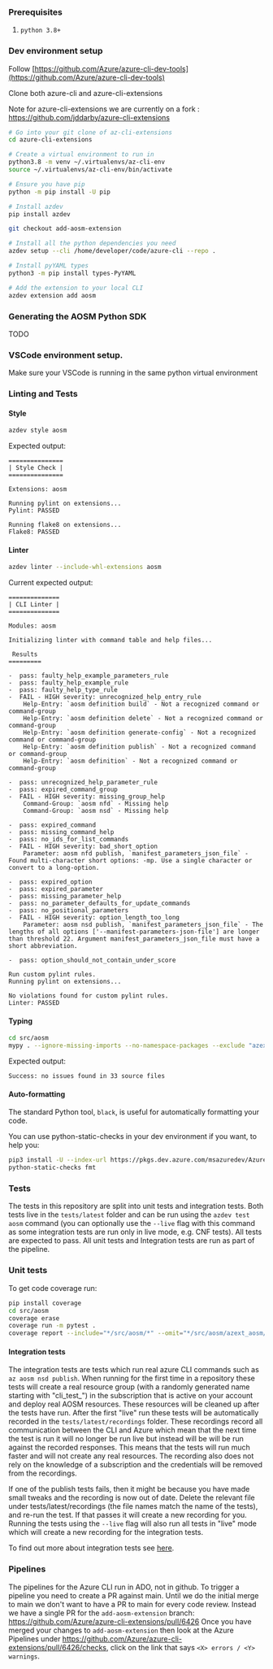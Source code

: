 ### Prerequisites

1. `python 3.8+`


### Dev environment setup

Follow [https://github.com/Azure/azure-cli-dev-tools](https://github.com/Azure/azure-cli-dev-tools)

Clone both azure-cli and azure-cli-extensions

Note for azure-cli-extensions we are currently on a fork : https://github.com/jddarby/azure-cli-extensions
```bash
# Go into your git clone of az-cli-extensions
cd azure-cli-extensions

# Create a virtual environment to run in
python3.8 -m venv ~/.virtualenvs/az-cli-env
source ~/.virtualenvs/az-cli-env/bin/activate

# Ensure you have pip
python -m pip install -U pip

# Install azdev
pip install azdev

git checkout add-aosm-extension

# Install all the python dependencies you need
azdev setup --cli /home/developer/code/azure-cli --repo .

# Install pyYAML types
python3 -m pip install types-PyYAML

# Add the extension to your local CLI
azdev extension add aosm
```
### Generating the AOSM Python SDK
TODO

### VSCode environment setup.

Make sure your VSCode is running in the same python virtual environment

### Linting and Tests

#### Style
```bash
azdev style aosm
```

Expected output:
```
===============
| Style Check |
===============

Extensions: aosm

Running pylint on extensions...
Pylint: PASSED

Running flake8 on extensions...
Flake8: PASSED
```

#### Linter
```bash
azdev linter --include-whl-extensions aosm
```

Current expected output:
```
==============
| CLI Linter |
==============

Modules: aosm

Initializing linter with command table and help files...

 Results 
=========

-  pass: faulty_help_example_parameters_rule 
-  pass: faulty_help_example_rule 
-  pass: faulty_help_type_rule 
-  FAIL - HIGH severity: unrecognized_help_entry_rule
    Help-Entry: `aosm definition build` - Not a recognized command or command-group
    Help-Entry: `aosm definition delete` - Not a recognized command or command-group
    Help-Entry: `aosm definition generate-config` - Not a recognized command or command-group
    Help-Entry: `aosm definition publish` - Not a recognized command or command-group
    Help-Entry: `aosm definition` - Not a recognized command or command-group

-  pass: unrecognized_help_parameter_rule 
-  pass: expired_command_group 
-  FAIL - HIGH severity: missing_group_help
    Command-Group: `aosm nfd` - Missing help
    Command-Group: `aosm nsd` - Missing help

-  pass: expired_command 
-  pass: missing_command_help 
-  pass: no_ids_for_list_commands 
-  FAIL - HIGH severity: bad_short_option
    Parameter: aosm nfd publish, `manifest_parameters_json_file` - Found multi-character short options: -mp. Use a single character or convert to a long-option.

-  pass: expired_option 
-  pass: expired_parameter 
-  pass: missing_parameter_help 
-  pass: no_parameter_defaults_for_update_commands 
-  pass: no_positional_parameters 
-  FAIL - HIGH severity: option_length_too_long
    Parameter: aosm nsd publish, `manifest_parameters_json_file` - The lengths of all options ['--manifest-parameters-json-file'] are longer than threshold 22. Argument manifest_parameters_json_file must have a short abbreviation.

-  pass: option_should_not_contain_under_score 

Run custom pylint rules.
Running pylint on extensions...

No violations found for custom pylint rules.
Linter: PASSED
```

#### Typing
```bash
cd src/aosm
mypy . --ignore-missing-imports --no-namespace-packages --exclude "azext_aosm/vendored_sdks/*"
```

Expected output:
```
Success: no issues found in 33 source files
```

#### Auto-formatting
The standard Python tool, `black`, is useful for automatically formatting your code.

You can use python-static-checks in your dev environment if you want, to help you:
```bash
pip3 install -U --index-url https://pkgs.dev.azure.com/msazuredev/AzureForOperators/_packaging/python/pypi/simple/ python-static-checks==4.0.0
python-static-checks fmt
```

### Tests
The tests in this repository are split into unit tests and integration tests. Both tests live in the `tests/latest` folder and can be run using the `azdev test aosm` command (you can optionally use the `--live` flag with this command as some integration tests are run only in live mode, e.g. CNF tests). All tests are expected to pass. All unit tests and Integration tests are run as part of the pipeline. 
### Unit tests
To get code coverage run:
```bash
pip install coverage 
cd src/aosm
coverage erase
coverage run -m pytest .
coverage report --include="*/src/aosm/*" --omit="*/src/aosm/azext_aosm/vendored_sdks/*","*/src/aosm/azext_aosm/tests/*" -m
```

#### Integration tests
The integration tests are tests which run real azure CLI commands such as `az aosm nsd publish`. When running for the first time in a repository these tests will create a real resource group (with a randomly generated name starting with "cli_test_") in the subscription that is active on your account and deploy real AOSM resources. These resources will be cleaned up after the tests have run. After the first "live" run these tests will be automatically recorded in the `tests/latest/recordings` folder. These recordings record all communication between the CLI and Azure which mean that the next time the test is run it will no longer be run live but instead will be will be run against the recorded responses. This means that the tests will run much faster and will not create any real resources. The recording also does not rely on the knowledge of a subscription and the credentials will be removed from the recordings.

If one of the publish tests fails, then it might be because you have made small tweaks and the recording is now out of date.
Delete the relevant file under tests/latest/recordings (the file names match the name of the tests), and re-run the test.
If that passes it will create a new recording for you. Running the tests using the `--live` flag will also run all tests
in "live" mode which will create a new recording for the integration tests.

To find out more about integration tests see [here](https://github.com/Azure/azure-cli/blob/dev/doc/authoring_tests.md).

### Pipelines
The pipelines for the Azure CLI run in ADO, not in github.
To trigger a pipeline you need to create a PR against main.
Until we do the initial merge to main we don't want to have a PR to main for every code review.
Instead we have a single PR for the `add-aosm-extension` branch: https://github.com/Azure/azure-cli-extensions/pull/6426
Once you have merged your changes to `add-aosm-extension` then look at the Azure Pipelines under https://github.com/Azure/azure-cli-extensions/pull/6426/checks, click on the link that says `<X> errors / <Y> warnings`.
